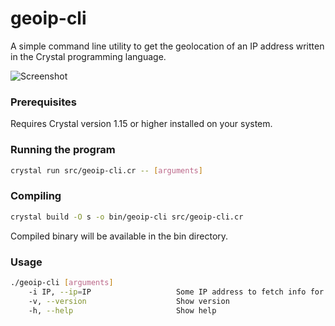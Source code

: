 # geoip-cli

A simple command line utility to get the geolocation of an IP address written in the Crystal programming language.

![Screenshot](./assets/screnshot.png)

### Prerequisites

Requires Crystal version 1.15 or higher installed on your system.

### Running the program

````bash
crystal run src/geoip-cli.cr -- [arguments] 
````

### Compiling

````bash
crystal build -O s -o bin/geoip-cli src/geoip-cli.cr
````
Compiled binary will be available in the bin directory.

### Usage

````bash
./geoip-cli [arguments]
    -i IP, --ip=IP                   Some IP address to fetch info for.
    -v, --version                    Show version
    -h, --help                       Show help
````
